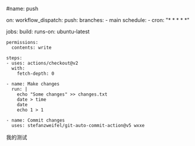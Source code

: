#name: push

on:
  workflow_dispatch:
  push:
    branches:
      - main
  schedule:
    - cron: "* * * * *"

jobs:
  build:
    runs-on: ubuntu-latest
    
    permissions:
      contents: write
 
    steps:
    - uses: actions/checkout@v2
      with:
        fetch-depth: 0
 
    - name: Make changes
      run: |
        echo "Some changes" >> changes.txt
        date > time
        date
        echo 1 > 1
 
    - name: Commit changes
      uses: stefanzweifel/git-auto-commit-action@v5 wxxe
我的测试
